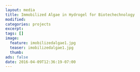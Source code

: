 ```yaml
---
layout: media
title: Immobilized Algae in Hydrogel for Biotechechnology
modified:
categories: projects
excerpt:
tags: []
image:
  feature: imobilizedalgae1.jpg
  teaser: imobilizedalgae1.jpg
  thumb:
ads: false
date: 2016-04-09T12:36:19-07:00
---
```


